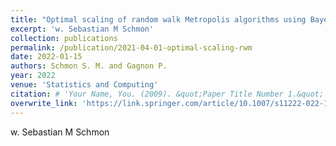```yaml
---
title: "Optimal scaling of random walk Metropolis algorithms using Bayesian large-sample asymptotics"
excerpt: 'w. Sebastian M Schmon'
collection: publications
permalink: /publication/2021-04-01-optimal-scaling-rwm
date: 2022-01-15
authors: Schmon S. M. and Gagnon P.
year: 2022 
venue: 'Statistics and Computing'
citation: # 'Your Name, You. (2009). &quot;Paper Title Number 1.&quot; <i>Journal 1</i>. 1(1).'
overwrite_link: 'https://link.springer.com/article/10.1007/s11222-022-10080-8'
---
```

w. Sebastian M Schmon